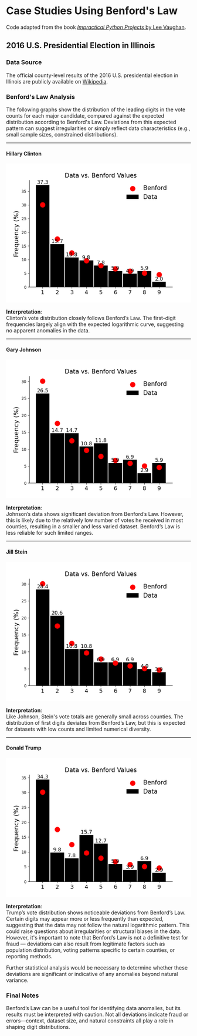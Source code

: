 # Case Studies Using Benford's Law

Code adapted from the book [*Impractical Python Projects* by Lee Vaughan](https://www.penguinrandomhouse.com/books/568139/impractical-python-projects-by-lee-vaughan/).

## 2016 U.S. Presidential Election in Illinois

### Data Source

The official county-level results of the 2016 U.S. presidential election in Illinois are publicly available on [Wikipedia](https://en.wikipedia.org/wiki/2016_United_States_presidential_election_in_Illinois#By_county).

### Benford's Law Analysis

The following graphs show the distribution of the leading digits in the vote counts for each major candidate, compared against the expected distribution according to Benford's Law. Deviations from this expected pattern can suggest irregularities or simply reflect data characteristics (e.g., small sample sizes, constrained distributions).

---

#### Hillary Clinton

![Clinton First Digit Distribution](https://github.com/adebiasi/benford-law-examples/blob/main/generated_graphs/Percentage_First_Digits_Clinton.png)

**Interpretation**:  
Clinton’s vote distribution closely follows Benford’s Law. The first-digit frequencies largely align with the expected logarithmic curve, suggesting no apparent anomalies in the data.

---

#### Gary Johnson

![Johnson First Digit Distribution](https://github.com/adebiasi/benford-law-examples/blob/main/generated_graphs/Percentage_First_Digits_Johnson.png)

**Interpretation**:  
Johnson’s data shows significant deviation from Benford’s Law. However, this is likely due to the relatively low number of votes he received in most counties, resulting in a smaller and less varied dataset. Benford’s Law is less reliable for such limited ranges.

---

#### Jill Stein

![Stein First Digit Distribution](https://github.com/adebiasi/benford-law-examples/blob/main/generated_graphs/Percentage_First_Digits_Stein.png)

**Interpretation**:  
Like Johnson, Stein's vote totals are generally small across counties. The distribution of first digits deviates from Benford’s Law, but this is expected for datasets with low counts and limited numerical diversity.

---

#### Donald Trump

![Trump First Digit Distribution](https://github.com/adebiasi/benford-law-examples/blob/main/generated_graphs/Percentage_First_Digits_Trump.png)

**Interpretation**:  
Trump’s vote distribution shows noticeable deviations from Benford’s Law. Certain digits may appear more or less frequently than expected, suggesting that the data may not follow the natural logarithmic pattern. This could raise questions about irregularities or structural biases in the data. However, it's important to note that Benford’s Law is not a definitive test for fraud — deviations can also result from legitimate factors such as population distribution, voting patterns specific to certain counties, or reporting methods.

Further statistical analysis would be necessary to determine whether these deviations are significant or indicative of any anomalies beyond natural variance.


### Final Notes

Benford’s Law can be a useful tool for identifying data anomalies, but its results must be interpreted with caution. Not all deviations indicate fraud or errors—context, dataset size, and natural constraints all play a role in shaping digit distributions.
